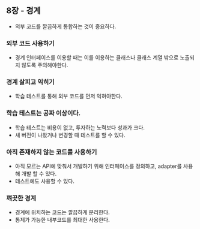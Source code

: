 ## 8장 - 경계

- 외부 코드를 깔끔하게 통합하는 것이 중요하다.

### 외부 코드 사용하기
- 경계 인터페이스를 이용할 때는 이를 이용하는 클래스나 클래스 계열 밖으로 노출되지 않도록 주의해야한다.

### 경계 살피고 익히기
- 학습 테스트를 통해 외부 코드를 먼저 익혀야한다.

### 학습 테스트는 공짜 이상이다.
- 학습 테스트는 비용이 없고, 투자하는 노력보다 성과가 크다.
- 새 버전이 나왔거나 변경할 때 테스트를 할 수 있다.

### 아직 존재하지 않는 코드를 사용하기
- 아직 모르는 API에 맞춰서 개발하기 위해 인터페이스를 정의하고, adapter를 사용해 개발 할 수 있다.
- 테스트에도 사용할 수 있다.

### 꺠끗한 경계
- 경계에 위치하는 코드는 깔끔하게 분리한다.
- 통제가 가능한 내부코드를 최대한 사용한다.
